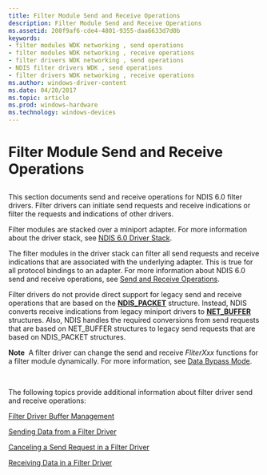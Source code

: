 ```yaml
---
title: Filter Module Send and Receive Operations
description: Filter Module Send and Receive Operations
ms.assetid: 208f9af6-cde4-4801-9355-daa6633d7d0b
keywords:
- filter modules WDK networking , send operations
- filter modules WDK networking , receive operations
- filter drivers WDK networking , send operations
- NDIS filter drivers WDK , send operations
- filter drivers WDK networking , receive operations
ms.author: windows-driver-content
ms.date: 04/20/2017
ms.topic: article
ms.prod: windows-hardware
ms.technology: windows-devices
---
```


# Filter Module Send and Receive Operations


## <a href="" id="ddk-filter-module-send-and-receive-operations-ng"></a>


This section documents send and receive operations for NDIS 6.0 filter drivers. Filter drivers can initiate send requests and receive indications or filter the requests and indications of other drivers.

Filter modules are stacked over a miniport adapter. For more information about the driver stack, see [NDIS 6.0 Driver Stack](ndis-driver-stack.md).

The filter modules in the driver stack can filter all send requests and receive indications that are associated with the underlying adapter. This is true for all protocol bindings to an adapter. For more information about NDIS 6.0 send and receive operations, see [Send and Receive Operations](send-and-receive-operations.md).

Filter drivers do not provide direct support for legacy send and receive operations that are based on the [**NDIS\_PACKET**](https://msdn.microsoft.com/library/windows/hardware/ff557086) structure. Instead, NDIS converts receive indications from legacy miniport drivers to [**NET\_BUFFER**](https://msdn.microsoft.com/library/windows/hardware/ff568376) structures. Also, NDIS handles the required conversions from send requests that are based on NET\_BUFFER structures to legacy send requests that are based on NDIS\_PACKET structures.

**Note**  A filter driver can change the send and receive *FliterXxx* functions for a filter module dynamically. For more information, see [Data Bypass Mode](data-bypass-mode.md).

 

The following topics provide additional information about filter driver send and receive operations:

[Filter Driver Buffer Management](filter-driver-buffer-management.md)

[Sending Data from a Filter Driver](sending-data-from-a-filter-driver.md)

[Canceling a Send Request in a Filter Driver](canceling-a-send-request-in-a-filter-driver.md)

[Receiving Data in a Filter Driver](receiving-data-in-a-filter-driver.md)

 

 





